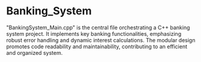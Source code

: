 # Banking_System
"BankingSystem_Main.cpp" is the central file orchestrating a C++ banking system project. It implements key banking functionalities, emphasizing robust error handling and dynamic interest calculations. The modular design promotes code readability and maintainability, contributing to an efficient and organized system.
